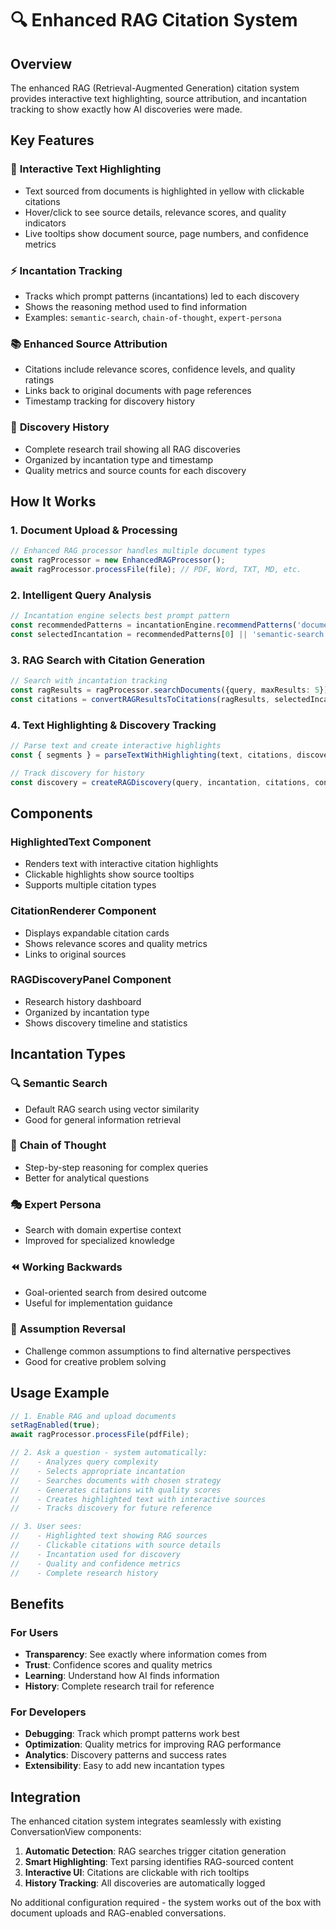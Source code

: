 # 🔍 Enhanced RAG Citation System

## Overview

The enhanced RAG (Retrieval-Augmented Generation) citation system provides interactive text highlighting, source attribution, and incantation tracking to show exactly how AI discoveries were made.

## Key Features

### 🎯 **Interactive Text Highlighting**
- Text sourced from documents is highlighted in yellow with clickable citations
- Hover/click to see source details, relevance scores, and quality indicators
- Live tooltips show document source, page numbers, and confidence metrics

### ⚡ **Incantation Tracking**
- Tracks which prompt patterns (incantations) led to each discovery
- Shows the reasoning method used to find information
- Examples: `semantic-search`, `chain-of-thought`, `expert-persona`

### 📚 **Enhanced Source Attribution**
- Citations include relevance scores, confidence levels, and quality ratings
- Links back to original documents with page references
- Timestamp tracking for discovery history

### 🧠 **Discovery History**
- Complete research trail showing all RAG discoveries
- Organized by incantation type and timestamp
- Quality metrics and source counts for each discovery

## How It Works

### 1. Document Upload & Processing
```typescript
// Enhanced RAG processor handles multiple document types
const ragProcessor = new EnhancedRAGProcessor();
await ragProcessor.processFile(file); // PDF, Word, TXT, MD, etc.
```

### 2. Intelligent Query Analysis
```typescript
// Incantation engine selects best prompt pattern
const recommendedPatterns = incantationEngine.recommendPatterns('document-search', query);
const selectedIncantation = recommendedPatterns[0] || 'semantic-search';
```

### 3. RAG Search with Citation Generation
```typescript
// Search with incantation tracking
const ragResults = ragProcessor.searchDocuments({query, maxResults: 5});
const citations = convertRAGResultsToCitations(ragResults, selectedIncantation);
```

### 4. Text Highlighting & Discovery Tracking
```typescript
// Parse text and create interactive highlights
const { segments } = parseTextWithHighlighting(text, citations, discoveries);

// Track discovery for history
const discovery = createRAGDiscovery(query, incantation, citations, context);
```

## Components

### HighlightedText Component
- Renders text with interactive citation highlights
- Clickable highlights show source tooltips
- Supports multiple citation types

### CitationRenderer Component  
- Displays expandable citation cards
- Shows relevance scores and quality metrics
- Links to original sources

### RAGDiscoveryPanel Component
- Research history dashboard
- Organized by incantation type
- Shows discovery timeline and statistics

## Incantation Types

### 🔍 **Semantic Search**
- Default RAG search using vector similarity
- Good for general information retrieval

### 🧠 **Chain of Thought**
- Step-by-step reasoning for complex queries
- Better for analytical questions

### 🎭 **Expert Persona**
- Search with domain expertise context
- Improved for specialized knowledge

### ⏪ **Working Backwards**
- Goal-oriented search from desired outcome
- Useful for implementation guidance

### 🔄 **Assumption Reversal**
- Challenge common assumptions to find alternative perspectives
- Good for creative problem solving

## Usage Example

```typescript
// 1. Enable RAG and upload documents
setRagEnabled(true);
await ragProcessor.processFile(pdfFile);

// 2. Ask a question - system automatically:
//    - Analyzes query complexity
//    - Selects appropriate incantation
//    - Searches documents with chosen strategy
//    - Generates citations with quality scores
//    - Creates highlighted text with interactive sources
//    - Tracks discovery for future reference

// 3. User sees:
//    - Highlighted text showing RAG sources
//    - Clickable citations with source details
//    - Incantation used for discovery
//    - Quality and confidence metrics
//    - Complete research history
```

## Benefits

### For Users
- **Transparency**: See exactly where information comes from
- **Trust**: Confidence scores and quality metrics
- **Learning**: Understand how AI finds information
- **History**: Complete research trail for reference

### For Developers
- **Debugging**: Track which prompt patterns work best
- **Optimization**: Quality metrics for improving RAG performance
- **Analytics**: Discovery patterns and success rates
- **Extensibility**: Easy to add new incantation types

## Integration

The enhanced citation system integrates seamlessly with existing ConversationView components:

1. **Automatic Detection**: RAG searches trigger citation generation
2. **Smart Highlighting**: Text parsing identifies RAG-sourced content
3. **Interactive UI**: Citations are clickable with rich tooltips
4. **History Tracking**: All discoveries are automatically logged

No additional configuration required - the system works out of the box with document uploads and RAG-enabled conversations. 